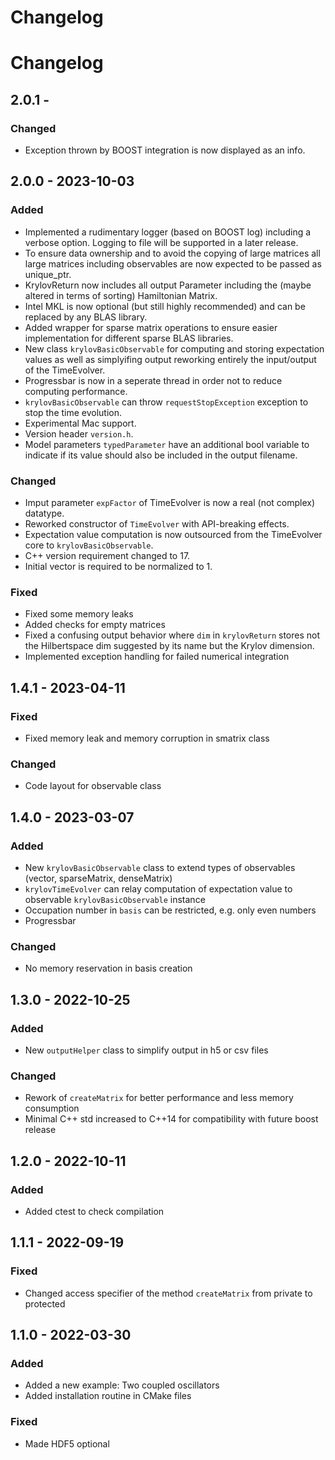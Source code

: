 # Changelog

# Changelog

## 2.0.1 - 

### Changed
- Exception thrown by BOOST integration is now displayed as an info. 

## 2.0.0 - 2023-10-03

### Added
- Implemented a rudimentary logger (based on BOOST log) including a verbose option. Logging to file will be supported in a later release. 
- To ensure data ownership and to avoid the copying of large matrices all large matrices including observables are now expected to be passed as unique_ptr.
- KrylovReturn now includes all output Parameter including the (maybe altered in terms of sorting) Hamiltonian Matrix.
- Intel MKL is now optional (but still highly recommended) and can be replaced by any BLAS library.
- Added wrapper for sparse matrix operations to ensure easier implementation for different sparse BLAS libraries. 
- New class `krylovBasicObservable` for computing and storing expectation values as well as simplyifing output reworking entirely the input/output of the TimeEvolver.
- Progressbar is now in a seperate thread in order not to reduce computing performance.
- `krylovBasicObservable` can throw `requestStopException` exception to stop the time evolution.
- Experimental Mac support.
- Version header `version.h`.
- Model parameters `typedParameter` have an additional bool variable to indicate if its value should also be included in the output filename.
  
### Changed
- Imput parameter `expFactor` of TimeEvolver is now a real (not complex) datatype.
- Reworked constructor of `TimeEvolver` with API-breaking effects. 
- Expectation value computation is now outsourced from the TimeEvolver core to `krylovBasicObservable`.
- C++ version requirement changed to 17.
- Initial vector is required to be normalized to 1. 

### Fixed
- Fixed some memory leaks
- Added checks for empty matrices
- Fixed a confusing output behavior where `dim` in `krylovReturn` stores not the Hilbertspace dim suggested by its name but the Krylov dimension.
- Implemented exception handling for failed numerical integration 

## 1.4.1 - 2023-04-11

### Fixed
- Fixed memory leak and memory corruption in smatrix class

### Changed
- Code layout for observable class

## 1.4.0 - 2023-03-07

### Added
- New `krylovBasicObservable` class to extend types of observables (vector, sparseMatrix, denseMatrix)
- `krylovTimeEvolver` can relay computation of expectation value to observable `krylovBasicObservable` instance 
- Occupation number in `basis` can be restricted, e.g. only even numbers
- Progressbar

### Changed
- No memory reservation in basis creation


## 1.3.0 - 2022-10-25

### Added
- New `outputHelper` class to simplify output in h5 or csv files

### Changed
- Rework of `createMatrix` for better performance and less memory consumption
- Minimal C++ std increased to C++14 for compatibility with future boost release

## 1.2.0 - 2022-10-11

### Added
- Added ctest to check compilation

## 1.1.1 - 2022-09-19

### Fixed
- Changed access specifier of the method `createMatrix` from private to protected


## 1.1.0 - 2022-03-30

### Added
- Added a new example: Two coupled oscillators
- Added installation routine in CMake files

### Fixed
- Made HDF5 optional
